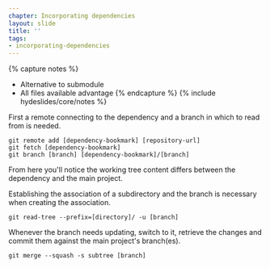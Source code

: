 ```yaml
---
chapter: Incorporating dependencies
layout: slide
title: ''
tags:
- incorporating-dependencies
---
```


{% capture notes %}
* Alternative to submodule
* All files available advantage
{% endcapture %}
{% include hydeslides/core/notes %}

First a remote connecting to the dependency and a branch in which to read from is needed.

```
git remote add [dependency-bookmark] [repository-url]
git fetch [dependency-bookmark]
git branch [branch] [dependency-bookmark]/[branch]
```

From here you'll notice the working tree content differs between the dependency and the main project.

Establishing the association of a subdirectory and the branch is necessary when creating the association.

```
git read-tree --prefix=[directory]/ -u [branch]
```

Whenever the branch needs updating, switch to it, retrieve the changes and commit them against the main project's branch(es).

```
git merge --squash -s subtree [branch]
```
